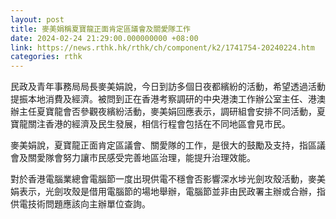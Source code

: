 ```yaml
---
layout: post
title: 麥美娟稱夏寶龍正面肯定區議會及關愛隊工作
date: 2024-02-24 21:29:00.000000000 +08:00
link: https://news.rthk.hk/rthk/ch/component/k2/1741754-20240224.htm
categories: rthk
---
```


民政及青年事務局局長麥美娟說，今日到訪多個日夜都繽紛的活動，希望透過活動提振本地消費及經濟。被問到正在香港考察調研的中央港澳工作辦公室主任、港澳辦主任夏寶龍會否參觀夜繽紛活動，麥美娟回應表示，調研組會安排不同活動，夏寶龍關注香港的經濟及民生發展，相信行程會包括在不同地區會見市民。

麥美娟說，夏寶龍正面肯定區議會、關愛隊的工作，是很大的鼓勵及支持，指區議會及關愛隊會努力讓市民感受完善地區治理，能提升治理效能。

對於香港電腦業總會電腦節一度出現供電不穩會否影響深水埗光劍攻殼活動，麥美娟表示，光劍攻殼是借用電腦節的場地舉辦，電腦節並非由民政署主辦或合辦，指供電技術問題應該向主辦單位查詢。
